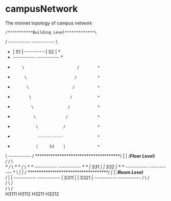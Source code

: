 # campusNetwork
The mininet topology of campus network

                                                                              


    /***********Building Level*************\
   /   -----------             -----------  \
  *   |     S1    |-----------|     S2    |  *
  *    -----------             -----------   *
  *         \                       /        *
  *          \                     /         *
  *           \                   /          *
  *            \                 /           *
  *             \               /            *
  *              \             /             *
  *               \           /              *
  *                -----------               *
  *               |     S3    |              *
   \               -----------              /
    \**************************************/
                        |
                        |
     /*************Floor Level************\                   
    /                   / \                \
    *                  /   \               *
    *                 /     \              *
    *       -----------   -----------      *
    *      |    S31    | |    S32    |     *
    *       -----------   -----------      *
    \            |             |           /
     \************************************/
                 |             |
      /************Room Level*************\
     /           |             |
           -----------    -----------
          |    S311   |  |    S321   |
           -----------    -----------
               /  \           /  \
              /    \         /    \
             /      \       /      \
           H3111   H3112  H3211   H3212
















